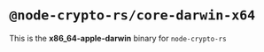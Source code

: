 # `@node-crypto-rs/core-darwin-x64`

This is the **x86_64-apple-darwin** binary for `node-crypto-rs`
